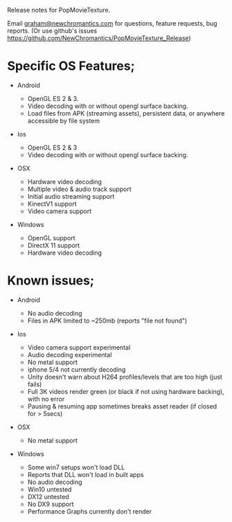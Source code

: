 Release notes for PopMovieTexture.

Email graham@newchromantics.com for questions, feature requests, bug reports. (Or use  github's issues https://github.com/NewChromantics/PopMovieTexture_Release)



Specific OS Features;
======================
- Android
	- OpenGL ES 2 & 3.
	- Video decoding with or without opengl surface backing.
	- Load files from APK (streaming assets), persistent data, or anywhere accessible by file system

- Ios
	- OpenGL ES 2 & 3
	- Video decoding with or without opengl surface backing.

- OSX
	- Hardware video decoding
	- Multiple video & audio track support
	- Initial audio streaming support
	- KinectV1 support
	- Video camera support

- Windows
	- OpenGL support
	- DirectX 11 support
	- Hardware video decoding 


Known issues;
======================
- Android
	- No audio decoding
	- Files in APK limited to ~250mb (reports "file not found")

- Ios
	- Video camera support experimental
	- Audio decoding experimental
	- No metal support
	- iphone 5/4 not currently decoding
	- Unity doesn't warn about H264 profiles/levels that are too high (just fails)
	- Full 3K videos render green (or black if not using hardware backing), with no error
	- Pausing & resuming app sometimes breaks asset reader (if closed for > 5secs)

- OSX
	- No metal support

- Windows
	- Some win7 setups won't load DLL
	- Reports that DLL won't load in built apps
	- No audio decoding
	- Win10 untested
	- DX12 untested
	- No DX9 support
	- Performance Graphs currently don't render


